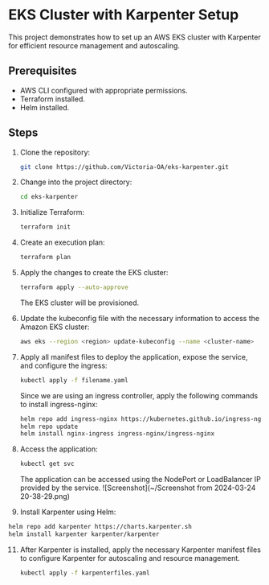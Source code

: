 # EKS Cluster with Karpenter Setup

This project demonstrates how to set up an AWS EKS cluster with Karpenter for efficient resource management and autoscaling.

## Prerequisites

- AWS CLI configured with appropriate permissions.
- Terraform installed.
- Helm installed.

## Steps

1. Clone the repository:

   ```bash
   git clone https://github.com/Victoria-OA/eks-karpenter.git
   ```

2. Change into the project directory:

   ```bash
   cd eks-karpenter
   ```

3. Initialize Terraform:

   ```bash
   terraform init
   ```

4. Create an execution plan:

   ```bash
   terraform plan
   ```

5. Apply the changes to create the EKS cluster:

   ```bash
   terraform apply --auto-approve
   ```

   The EKS cluster will be provisioned.

6. Update the kubeconfig file with the necessary information to access the Amazon EKS cluster:

   ```bash
   aws eks --region <region> update-kubeconfig --name <cluster-name>
   ```

7. Apply all manifest files to deploy the application, expose the service, and configure the ingress:

   ```bash
   kubectl apply -f filename.yaml
   ```

   Since we are using an ingress controller, apply the following commands to install ingress-nginx:

   ```bash
   helm repo add ingress-nginx https://kubernetes.github.io/ingress-nginx
   helm repo update
   helm install nginx-ingress ingress-nginx/ingress-nginx
   ```

8. Access the application:

   ```bash
   kubectl get svc
   ```

   The application can be accessed using the NodePort or LoadBalancer IP provided by the service.
   ![Screenshot](~/Screenshot from 2024-03-24 20-38-29.png)


10. Install Karpenter using Helm:

   ```bash
   helm repo add karpenter https://charts.karpenter.sh
   helm install karpenter karpenter/karpenter
   ```

11. After Karpenter is installed, apply the necessary Karpenter manifest files to configure Karpenter for autoscaling and resource management.

    ```bash
    kubectl apply -f karpenterfiles.yaml
    ```
